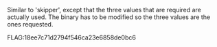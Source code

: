 Similar to 'skipper', except that the three values that are required are
actually used. The binary has to be modified so the three values are the
ones requested.

FLAG:18ee7c71d2794f546ca23e6858de0bc6
